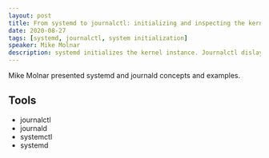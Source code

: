 ```yaml
---
layout: post
title: From systemd to journalctl: initializing and inspecting the kernl
date: 2020-08-27
tags: [systemd, journalctl, system initialization]
speaker: Mike Molnar
description: systemd initializes the kernel instance. Journalctl dislays detailed logs about system activity.
---
```

Mike Molnar presented systemd and journald concepts and examples.

## Tools

* journalctl
* journald
* systemctl
* systemd

